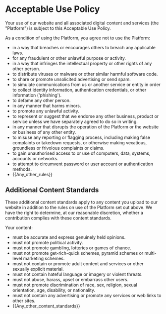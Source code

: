 <!--
SPDX-FileCopyrightText: 2024 Orcro Limited <team@orcro.co.uk>
SPDX-License-Identifier: CC0-1.0
-->

# Acceptable Use Policy

Your use of our website and all associated digital content and services (the "Platform") is subject to this Acceptable Use Policy.

As a condition of using the Platform, you agree not to use the Platform:

- in a way that breaches or encourages others to breach any applicable laws.
- for any fraudulent or other unlawful purpose or activity.
- in a way that infringes the intellectual property or other rights of any other person.
- to distribute viruses or malware or other similar harmful software code.
- to share or promote unsolicited advertising or send spam.
- to simulate communications from us or another service or entity in order to collect identity information, authentication credentials, or other information ('phishing').
- to defame any other person.
- in any manner that harms minors.
- to promote any unlawful activity.
- to represent or suggest that we endorse any other business, product or service unless we have separately agreed to do so in writing.
- in any manner that disrupts the operation of the Platform or the website or business of any other entity.
- to misuse any reporting or flagging process, including making false complaints or takedown requests, or otherwise making vexatious, groundless or frivolous complaints or claims.
- to gain unauthorised access to or use of computers, data, systems, accounts or networks.
- to attempt to circumvent password or user account or authentication methods.
- {{Any_other_rules}}

## Additional Content Standards

These additional content standards apply to any content you upload to our website in addition to the rules on use of the Platform set out above. We have the right to determine, at our reasonable discretion, whether a contribution complies with these content standards.

Your content:

- must be accurate and express genuinely held opinions.
- must not promote political activity.
- must not promote gambling, lotteries or games of chance.
- must not promote get-rich-quick schemes, pyramid schemes or multi-level marketing schemes.
- must not contain or promote adult content and services or other sexually explicit material.
- must not contain hateful language or imagery or violent threats.
- must not abuse, harass, upset or embarrass other users.
- must not promote discrimination of race, sex, religion, sexual orientation, age, disability, or nationality.
- must not contain any advertising or promote any services or web links to other sites.
- {{Any_other_content_standards}}
